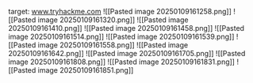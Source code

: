 target:	www.tryhackme.com
![[Pasted image 20250109161258.png]]
![[Pasted image 20250109161320.png]]
![[Pasted image 20250109161410.png]]
![[Pasted image 20250109161458.png]]
![[Pasted image 20250109161514.png]]
![[Pasted image 20250109161539.png]]
![[Pasted image 20250109161558.png]]
![[Pasted image 20250109161642.png]]
![[Pasted image 20250109161705.png]]
![[Pasted image 20250109161808.png]]
![[Pasted image 20250109161831.png]]
![[Pasted image 20250109161851.png]]
